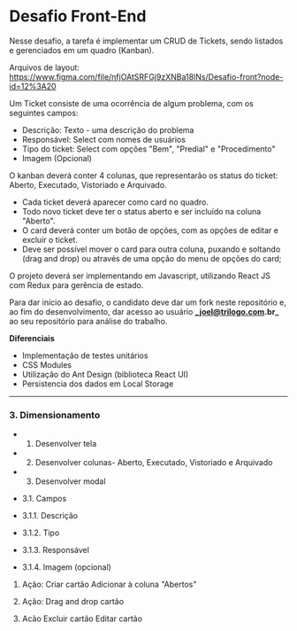 # Desafio Front-End #

Nesse desafio, a tarefa é implementar um CRUD de Tickets, sendo listados e gerenciados em um quadro (Kanban).

Arquivos de layout:
https://www.figma.com/file/nfjOAtSRFGj9zXNBa18INs/Desafio-front?node-id=12%3A20

Um Ticket consiste de uma ocorrência de algum problema, com os seguintes campos:
* Descrição: Texto - uma descrição do problema
* Responsável: Select com nomes de usuários
* Tipo do ticket: Select com opções "Bem", "Predial" e "Procedimento"
* Imagem (Opcional)

O kanban deverá conter 4 colunas, que representarão os status do ticket: Aberto, Executado, Vistoriado e Arquivado.
* Cada ticket deverá aparecer como card no quadro.
* Todo novo ticket deve ter o status aberto e ser incluído na coluna "Aberto".
* O card deverá conter um botão de opções, com as opções de editar e excluir o ticket.
* Deve ser possível mover o card para outra coluna, puxando e soltando (drag and drop) ou através de uma opção do menu de opções do card;

O projeto deverá ser implementando em Javascript, utilizando React JS com Redux para gerência de estado.

Para dar início ao desafio, o candidato deve dar um fork neste repositório e, ao fim do desenvolvimento, dar acesso ao usuário **_joel@trilogo.com.br_** ao seu repositório para análise do trabalho.


**Diferenciais**

* Implementação de testes unitários
* CSS Modules
* Utilização do Ant Design (biblioteca React UI)
* Persistencia dos dados em Local Storage


<hr>

### 3. Dimensionamento

- 1. Desenvolver tela
- 2. Desenvolver colunas- Aberto, Executado, Vistoriado e Arquivado

- 3. Desenvolver modal
- 3.1. Campos

 - 3.1.1. Descrição
 - 3.1.2. Tipo
 - 3.1.3. Responsável
 - 3.1.4. Imagem (opcional)
 
 1. Ação:
 Criar cartão
 Adicionar à coluna "Abertos"
 
 2. Ação:
 Drag and drop cartão

 3. Acão
 Excluir cartão
 Editar cartão
 

 
 
